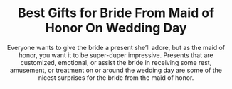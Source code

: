 ---
layout: post
title: Best Gifts for Bride From Maid of Honor On Wedding Day
subtitle: Everyone wants to give the bride a present she’ll adore, but as the maid of honor, you want it to be super-duper impressive. Presents that are customized, emotional, or assist the bride in receiving some rest, amusement, or treatment on or around the wedding day are some of the nicest surprises for the bride from the maid of honor.
header-img: "img/post/2023/09/copied/medium_gifts_for_bride_from_maid_of_honor_8906e4ce46.png"
header-style: text
permalink: "/gifts-bride-maid-honor/"
catalog: true
tags:
  - Recipients 
  - Men
---  